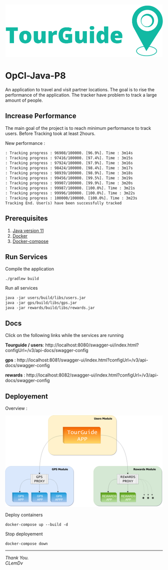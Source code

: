 <p align="center">
  <img src="https://github.com/ClementDv/OpCl-Java-P8/blob/dev/.readme/tourGuideLogo.PNG?raw=true" alt="Logo"/>
</p>

# OpCl-Java-P8

An application to travel and visit partner locations.
The goal is to rise the performance of the application. The tracker have problem to track a large amount of people.

## Increase Performance

The main goal of the project is to reach minimum performance to track users.
Before Tracking took at least 2hours.

New performance :
```
: Tracking progress : 96908/100000. [96.9%]. Time : 3m14s
: Tracking progress : 97416/100000. [97.4%]. Time : 3m15s
: Tracking progress : 97924/100000. [97.9%]. Time : 3m16s
: Tracking progress : 98424/100000. [98.4%]. Time : 3m17s
: Tracking progress : 98939/100000. [98.9%]. Time : 3m18s
: Tracking progress : 99456/100000. [99.5%]. Time : 3m19s
: Tracking progress : 99907/100000. [99.9%]. Time : 3m20s
: Tracking progress : 99987/100000. [100.0%]. Time : 3m21s
: Tracking progress : 99996/100000. [100.0%]. Time : 3m22s
: Tracking progress : 100000/100000. [100.0%]. Time : 3m23s
Tracking End. User(s) have been successfully tracked
```

## Prerequisites

1. [Java version 11](https://adoptopenjdk.net/?variant=openjdk15&jvmVariant=hotspot)
2. [Docker](https://docs.docker.com/get-docker/)
3. [Docker-compose](https://docs.docker.com/compose/install/)

## Run Services

Compile the application
```
./gradlew build
```

Run all services
```
java -jar users/build/libs/users.jar
java -jar gps/build/libs/gps.jar
java -jar rewards/build/libs/rewards.jar
```

## Docs

Click on the following links while the services are running

**Tourguide / users**: http://localhost:8080/swagger-ui/index.html?configUrl=/v3/api-docs/swagger-config

**gps** : http://localhost:8081/swagger-ui/index.html?configUrl=/v3/api-docs/swagger-config

**rewards** : http://localhost:8082/swagger-ui/index.html?configUrl=/v3/api-docs/swagger-config

## Deployement

Overview :

<p>
  <img src="https://github.com/ClementDv/OpCl-Java-P8/blob/master/.readme/Sch%C3%A9ma%20P8.png?raw=true" alt="Logo"/>
</p>

Deploy containers
```
docker-compose up --build -d
```

Stop deployement
```
docker-compose down
```

---------------------------------------
*Thank You.  
CLemDv*
